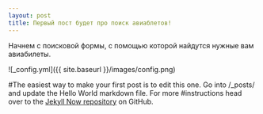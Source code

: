 ```yaml
---
layout: post
title: Первый пост будет про поиск авиаблетов!
---
```


Начнем с поисковой формы, с помощью которой найдутся нужные вам авиабилеты.

![_config.yml]({{ site.baseurl }}/images/config.png)

#The easiest way to make your first post is to edit this one. Go into /_posts/ and update the Hello World markdown file. For more #instructions head over to the [Jekyll Now repository](https://github.com/barryclark/jekyll-now) on GitHub.
